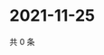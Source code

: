 # 2021-11-25

共 0 条

<!-- BEGIN WEIBO -->
<!-- 最后更新时间 Thu Nov 25 2021 09:46:27 GMT+0800 (China Standard Time) -->

<!-- END WEIBO -->

